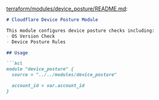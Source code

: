 
[terraform/modules/device_posture/README.md](terraform/modules/device_posture/README.md):
```markdown
# Cloudflare Device Posture Module

This module configures device posture checks including:
- OS Version Check
- Device Posture Rules

## Usage

```hcl
module "device_posture" {
  source = "../../modules/device_posture"

  account_id = var.account_id
}